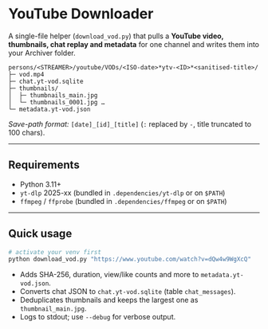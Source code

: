 # YouTube Downloader

A single-file helper (`download_vod.py`) that pulls a **YouTube video, thumbnails, chat replay and metadata** for one channel and writes them into your Archiver folder.

```
persons/<STREAMER>/youtube/VODs/<ISO-date>*ytv-<ID>*<sanitised-title>/
├─ vod.mp4
├─ chat.yt-vod.sqlite
├─ thumbnails/
│  ├─ thumbnails_main.jpg
│  └─ thumbnails_0001.jpg …
└─ metadata.yt-vod.json
````

*Save-path format:* `[date]_[id]_[title]` (`:` replaced by `-`, title truncated to 100 chars).

---

## Requirements

* Python 3.11+
* `yt-dlp` 2025-xx (bundled in `.dependencies/yt-dlp` or on `$PATH`)
* `ffmpeg` / `ffprobe` (bundled in `.dependencies/ffmpeg` or on `$PATH`)

---

## Quick usage

```bash
# activate your venv first
python download_vod.py "https://www.youtube.com/watch?v=dQw4w9WgXcQ"
````

* Adds SHA-256, duration, view/like counts and more to `metadata.yt-vod.json`.
* Converts chat JSON to `chat.yt-vod.sqlite` (table `chat_messages`).
* Deduplicates thumbnails and keeps the largest one as `thumbnail_main.jpg`.
* Logs to stdout; use `--debug` for verbose output.
